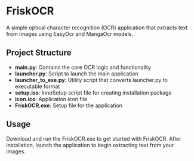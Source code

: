 # FriskOCR

A simple optical character recognition (OCR) application that extracts text from images using EasyOcr and MangaOcr models.

## Project Structure

- **main.py**: Contains the core OCR logic and functionality
- **launcher.py**: Script to launch the main application
- **launcher_to_exe.py**: Utility script that converts launcher.py to executable format
- **setup.iss**: InnoSetup script file for creating installation package
- **icon.ico**: Application icon file
- **FriskOCR.exe**: Setup file for the application

## Usage

Download and run the FriskOCR.exe to get started with FriskOCR. After installation, launch the application to begin extracting text from your images.

